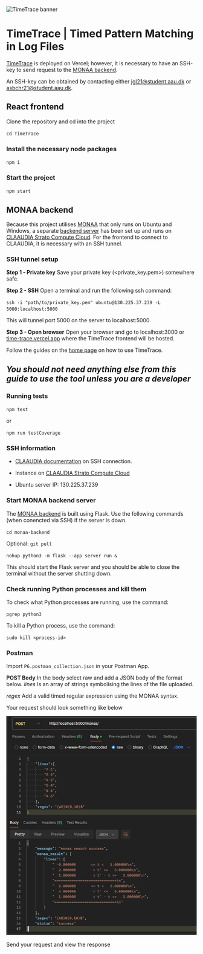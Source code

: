 ![TimeTrace banner](https://github.com/JonasGLund99/TimeTrace/assets/89989380/5963e757-440f-4539-a5b3-4913730f35c9)
# TimeTrace | Timed Pattern Matching in Log Files

[TimeTrace](https://time-trace.vercel.app/) is deployed on Vercel; however, it is necessary to have an SSH-key to send request to the [MONAA backend](https://github.com/AndersToft20/monaa-backend). 

An SSH-key can be obtained by contacting either [jgl21@student.aau.dk](mailto:jgl21@student.aau.dk) or [asbchr21@student.aau.dk](mailto:asbchr21@student.aau.dk).

## React frontend
Clone the repository and cd into the project 

`cd TimeTrace`

### Install the necessary node packages
`npm i`

### Start the project
`npm start`

## MONAA backend
Because this project utilises [MONAA](https://github.com/MasWag/monaa) that only runs on Ubuntu and Windows, a separate [backend server](https://github.com/AndersToft20/monaa-backend) has been set up and runs on [CLAAUDIA Strato Compute Cloud](https://www.strato-docs.claaudia.aau.dk/).
For the frontend to connect to CLAAUDIA, it is necessary with an SSH tunnel.

### SSH tunnel setup

**Step 1 - Private key**
Save your private key (<private_key.pem>) somewhere safe.

**Step 2 - SSH**
Open a terminal and run the following ssh command:

`ssh -i "path/to/private_key.pem" ubuntu@130.225.37.239 -L 5000:localhost:5000`

This will tunnel port 5000 on the server to localhost:5000.

**Step 3 - Open browser**
Open your browser and go to localhost:3000 or [time-trace.vercel.app](https://time-trace.vercel.app/) where the TimeTrace frontend will be hosted.

Follow the guides on the [home page](https://time-trace.vercel.app/)  on how to use TimeTrace.

*You should not need anything else from this guide to use the tool unless you are a developer*
---

### Running tests
`npm test`

or

`npm run testCoverage`

### SSH information
- [CLAAUDIA documentation](https://www.strato-docs.claaudia.aau.dk/guides/getting_started/access_instance/) on SSH connection.

- Instance on [CLAAUDIA Strato Compute Cloud](https://strato-new.claaudia.aau.dk/project/instances/)

- Ubuntu server IP: 130.225.37.239

### Start MONAA backend server
The [MONAA backend](https://github.com/AndersToft20/monaa-backend) is built using Flask. Use the following commands (when conencted via SSH) if the server is down.

`cd monaa-backend` 

Optional: `git pull`

`nohup python3 -m flask --app server run &`

This should start the Flask server and you should be able to close the terminal without the server shutting down.

### Check running Python processes and kill them
To check what Python processes are running, use the command:

`pgrep python3`

To kill a Python process, use the command:

`sudo kill <process-id>`

### Postman
Import `P6.postman_collection.json` in your Postman App.

**POST Body**
In the body select raw and add a JSON body of the format below.
*lines* Is an array of strings symbolising the lines of the file uploaded.

*regex* Add a valid timed regular expression using the MONAA syntax.

Your request should look something like below

![Postman example](postman_example.png)

Send your request and view the response
